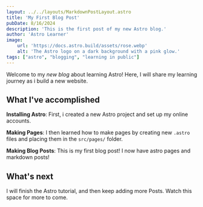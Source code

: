 ```yaml
---
layout: ../../layouts/MarkdownPostLayout.astro
title: 'My First Blog Post'
pubDate: 8/16/2024
description: 'This is the first post of my new Astro blog.'
author: 'Astro Learner'
image:
    url: 'https://docs.astro.build/assets/rose.webp'
    alt: 'The Astro logo on a dark background with a pink glow.'
tags: ["astro", "blogging", "learning in public"]
---
```






Welcome to my _new blog_ about learning Astro! Here, I will share my learning journey as i build a new website.

## What I've accomplished

**Installing Astro**: First, i created a new Astro project and set up my online accounts.

**Making Pages**: I then learned how to make pages by creating new `.astro` files and placing them in the `src/pages/` folder.

**Making Blog Posts**: This is my first blog post! I now have astro pages and markdown posts!

## What's next

I will finish the Astro tutorial, and then keep adding more Posts. Watch this space for more to come.